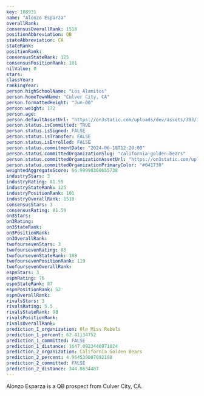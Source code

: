```yaml
---
key: 108931
name: "Alonzo Esparza"
overallRank: 
consensusOverallRank: 1518
positionAbbreviation: QB
stateAbbreviation: CA
stateRank: 
positionRank: 
consensusStateRank: 125
consensusPositionRank: 101
nilValue: 0
stars: 
classYear: 
rankingYear: 
person.highSchoolName: "Los Alamitos"
person.homeTownName: "Culver City, CA"
person.formattedHeight: "Jun-00"
person.weight: 172
person.age: 
person.defaultAssetUrl: "https://on3static.com/uploads/dev/assets/393/11/11393.jpeg"
person.status.isCommitted: TRUE
person.status.isSigned: FALSE
person.status.isTransfer: FALSE
person.status.isEnrolled: FALSE
person.status.commitmentDate: "2024-06-18T12:20:00"
person.status.committedOrganizationSlug: "california-golden-bears"
person.status.committedOrganizationAssetUrl: "https://on3static.com/uploads/assets/858/149/149858.svg"
person.status.committedOrganizationPrimaryColor: "#041730"
weightedAggregateScore: 66.99998360655738
industryStars: 3
industryRating: 81.59
industryStateRank: 125
industryPositionRank: 101
industryOverallRank: 1518
consensusStars: 3
consensusRating: 81.59
on3Stars: 
on3Rating: 
on3StateRank: 
on3PositionRank: 
on3OverallRank: 
twofoursevenStars: 3
twofoursevenRating: 83
twofoursevenStateRank: 188
twofoursevenPositionRank: 119
twofoursevenOverallRank: 
espnStars: 3
espnRating: 76
espnStateRank: 87
espnPositionRank: 52
espnOverallRank: 
rivalsStars: 3
rivalsRating: 5.5
rivalsStateRank: 98
rivalsPositionRank: 
rivalsOverallRank: 
prediction_1_organization: Ole Miss Rebels
prediction_1_percent: 62.41134752
prediction_1_committed: FALSE
prediction_1_distance: 1647.0923446971024
prediction_2_organization: California Golden Bears
prediction_2_percent: 4.964539007092198
prediction_2_committed: FALSE
prediction_2_distance: 344.8634487
---
```

Alonzo Esparza is a QB prospect from Culver City, CA.